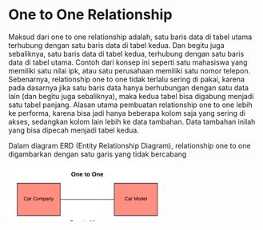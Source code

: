#  One to One Relationship #

Maksud dari one to one relationship adalah, satu baris data di tabel utama terhubung dengan
satu baris data di tabel kedua. Dan begitu juga sebaliknya, satu baris data di tabel kedua,
terhubung dengan satu baris data di tabel utama.
Contoh dari konsep ini seperti satu mahasiswa yang memiliki satu nilai ipk, atau satu
perusahaan memiliki satu nomor telepon.
Sebenarnya, relationship one to one tidak terlalu sering di pakai, karena pada dasarnya jika
satu baris data hanya berhubungan dengan satu data lain (dan begitu juga sebaliknya), maka
kedua tabel bisa digabung menjadi satu tabel panjang.
Alasan utama pembuatan relationship one to one lebih ke performa, karena bisa jadi hanya
beberapa kolom saja yang sering di akses, sedangkan kolom lain lebih ke data tambahan. Data
tambahan inilah yang bisa dipecah menjadi tabel kedua. 


Dalam diagram ERD (Entity Relationship Diagram), relationship one to one digambarkan
dengan satu garis yang tidak bercabang

![alt text](image.png)
